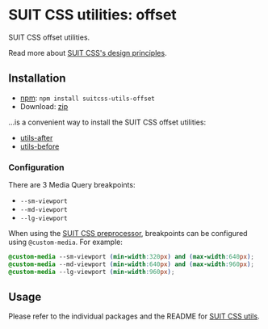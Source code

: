 # SUIT CSS utilities: offset

SUIT CSS offset utilities.

Read more about [SUIT CSS's design principles](https://github.com/suitcss/suit/).

## Installation

* [npm](http://npmjs.org/): `npm install suitcss-utils-offset`
* Download: [zip](https://github.com/suitcss/utils-offset/zipball/master)

…is a convenient way to install the SUIT CSS offset utilities:

* [utils-after](https://github.com/suitcss/utils-after)
* [utils-before](https://github.com/suitcss/utils-before)

### Configuration

There are 3 Media Query breakpoints:

* `--sm-viewport`
* `--md-viewport`
* `--lg-viewport`

When using the [SUIT CSS preprocessor](https://github.com/suitcss/preprocessor),
breakpoints can be configured using `@custom-media`. For example:

```css
@custom-media --sm-viewport (min-width:320px) and (max-width:640px);
@custom-media --md-viewport (min-width:640px) and (max-width:960px);
@custom-media --lg-viewport (min-width:960px);
```

## Usage

Please refer to the individual packages and the README for [SUIT
CSS utils](https://github.com/suitcss/utils/).
